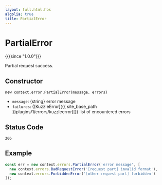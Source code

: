 ```yaml
---
layout: full.html.hbs
algolia: true
title: PartialError
---
```


# PartialError

{{{since "1.0.0"}}}

Partial request success.

## Constructor

`new context.error.PartialError(message, errors)`

* `message`: {string} error message
* `failures`: {[KuzzleError]({{ site_base_path }}plugins/1/errors/kuzzleerror)[]} list of encountered errors

## Status Code

`206`

## Example

```js
const err = new context.errors.PartialError('error message', [
  new context.errors.BadRequestError('[request part] invalid format'),
  new context.errors.ForbiddenError('[other request part] forbidden')
]);
```
